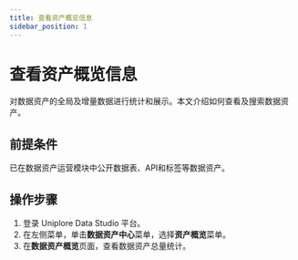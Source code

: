 ```yaml
---
title: 查看资产概览信息
sidebar_position: 1
---
```

# 查看资产概览信息
对数据资产的全局及增量数据进行统计和展示。本文介绍如何查看及搜索数据资产。

## 前提条件
已在数据资产运营模块中公开数据表、API和标签等数据资产。


## 操作步骤
1. 登录 Uniplore Data Studio 平台。
2. 在左侧菜单，单击**数据资产中心**菜单，选择**资产概览**菜单。
3. 在**数据资产概览**页面，查看数据资产总量统计。

